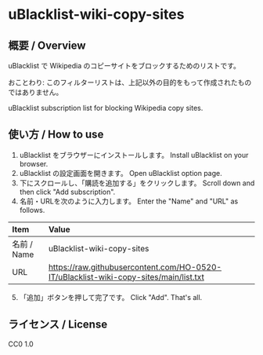 # uBlacklist-wiki-copy-sites


## 概要 / Overview
uBlacklist で Wikipedia のコピーサイトをブロックするためのリストです。

おことわり: このフィルターリストは、上記以外の目的をもって作成されたものではありません。

uBlacklist subscription list for blocking Wikipedia copy sites.

## 使い方 / How to use
1. uBlacklist をブラウザーにインストールします。 Install uBlacklist on your browser.
2. uBlacklist の設定画面を開きます。 Open uBlacklist option page.
3. 下にスクロールし、「購読を追加する」をクリックします。 Scroll down and then click "Add subscription".
4. 名前・URLを次のように入力します。 Enter the "Name" and "URL" as follows.

|Item       |Value|
|:----------|:---|
|名前 / Name|uBlacklist-wiki-copy-sites|
|URL        |https://raw.githubusercontent.com/HO-0520-IT/uBlacklist-wiki-copy-sites/main/list.txt|

5. 「追加」ボタンを押して完了です。 Click "Add". That's all.

## ライセンス / License
CC0 1.0

